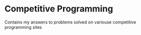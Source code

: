 # Competitive Programming 
Contains my answers to problems solved on variouse competitive programming sites
